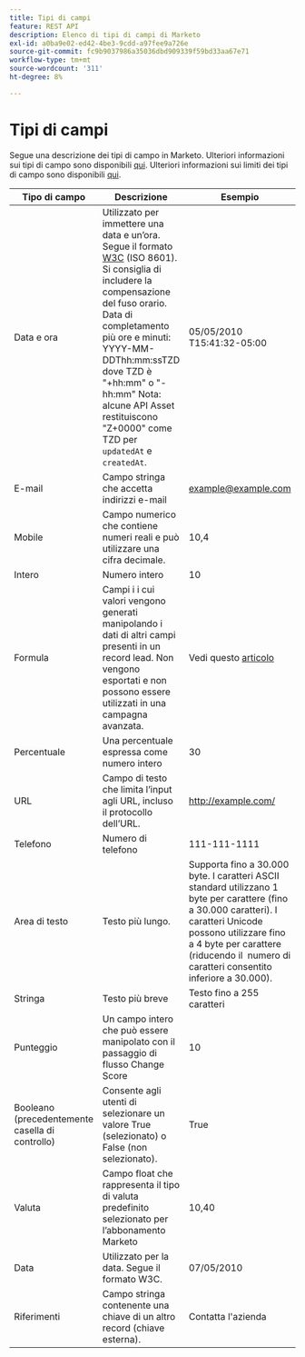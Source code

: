 ```yaml
---
title: Tipi di campi
feature: REST API
description: Elenco di tipi di campi di Marketo
exl-id: a0ba9e02-ed42-4be3-9cdd-a97fee9a726e
source-git-commit: fc9b9037986a35036dbd909339f59bd33aa67e71
workflow-type: tm+mt
source-wordcount: '311'
ht-degree: 8%

---
```


# Tipi di campi

Segue una descrizione dei tipi di campo in Marketo. Ulteriori informazioni sui tipi di campo sono disponibili [qui](https://experienceleague.adobe.com/en/docs/marketo/using/product-docs/administration/field-management/custom-field-type-glossary). Ulteriori informazioni sui limiti dei tipi di campo sono disponibili [qui](https://nation.marketo.com/t5/knowledgebase/marketo-field-limits-by-field-type/ta-p/251613).

| Tipo di campo | Descrizione | Esempio |
| --- | --- | --- |
| Data e ora | Utilizzato per immettere una data e un’ora. Segue il formato [W3C](https://www.w3.org/TR/NOTE-datetime) (ISO 8601). Si consiglia di includere la compensazione del fuso orario. Data di completamento più ore e minuti: YYYY-MM-DDThh:mm:ssTZD dove TZD è &quot;+hh:mm&quot; o &quot;-hh:mm&quot; Nota: alcune API Asset restituiscono &quot;Z+0000&quot; come TZD per `updatedAt` e `createdAt`. | 05/05/2010 T15:41:32-05:00 |
| E-mail | Campo stringa che accetta indirizzi e-mail | example@example.com |
| Mobile | Campo numerico che contiene numeri reali e può utilizzare una cifra decimale. | 10,4 |
| Intero | Numero intero | 10 |
| Formula | Campi i i cui valori vengono generati manipolando i dati di altri campi presenti in un record lead. Non vengono esportati e non possono essere utilizzati in una campagna avanzata. | Vedi questo [articolo](https://experienceleague.adobe.com/en/docs/marketo/using/product-docs/administration/field-management/create-and-use-a-concatenated-string-formula-field) |
| Percentuale | Una percentuale espressa come numero intero | 30 |
| URL | Campo di testo che limita l’input agli URL, incluso il protocollo dell’URL. | http://example.com/ |
| Telefono | Numero di telefono | 111-111-1111 |
| Area di testo | Testo più lungo. | Supporta fino a 30.000 byte. I caratteri ASCII standard utilizzano 1 byte per carattere (fino a 30.000 caratteri). I caratteri Unicode possono utilizzare fino a 4 byte per carattere (riducendo il  numero di caratteri consentito inferiore a 30.000). |
| Stringa | Testo più breve | Testo fino a 255 caratteri |
| Punteggio | Un campo intero che può essere manipolato con il passaggio di flusso Change Score | 10 |
| Booleano (precedentemente casella di controllo) | Consente agli utenti di selezionare un valore True (selezionato) o False (non selezionato). | True |
| Valuta | Campo float che rappresenta il tipo di valuta predefinito selezionato per l’abbonamento Marketo | 10,40 |
| Data | Utilizzato per la data. Segue il formato W3C. | 07/05/2010 |
| Riferimenti | Campo stringa contenente una chiave di un altro record (chiave esterna). | Contatta l&#39;azienda |

